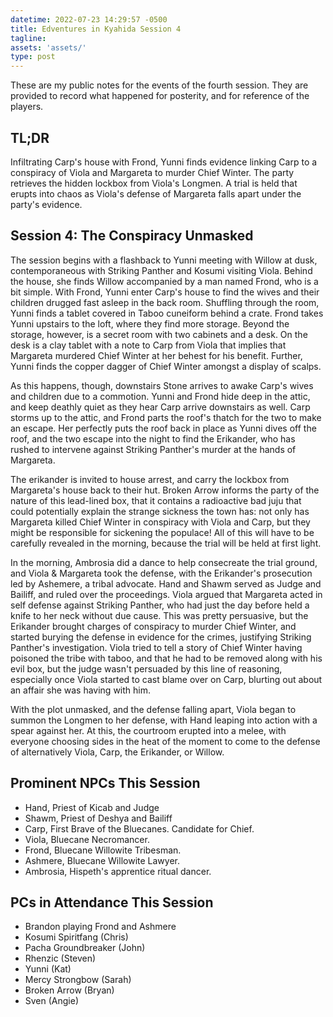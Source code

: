```yaml
---
datetime: 2022-07-23 14:29:57 -0500
title: Edventures in Kyahida Session 4
tagline: 
assets: 'assets/'
type: post
---
```


These are my public notes for the events of the fourth session. They are provided to record what happened for posterity, and for reference of the players.

## TL;DR

Infiltrating Carp's house with Frond, Yunni finds evidence linking Carp to a conspiracy of Viola and Margareta to murder Chief Winter. The party retrieves the hidden lockbox from Viola's Longmen. A trial is held that erupts into chaos as Viola's defense of Margareta falls apart under the party's evidence.

## Session 4: The Conspiracy Unmasked

The session begins with a flashback to Yunni meeting with Willow at dusk, contemporaneous with Striking Panther and Kosumi visiting Viola. Behind the house, she finds Willow accompanied by a man named Frond, who is a bit simple. With Frond, Yunni enter Carp's house to find the wives and their children drugged fast asleep in the back room. Shuffling through the room, Yunni finds a tablet covered in Taboo cuneiform behind a crate. Frond takes Yunni upstairs to the loft, where they find more storage. Beyond the storage, however, is a secret room with two cabinets and a desk. On the desk is a clay tablet with a note to Carp from Viola that implies that Margareta murdered Chief Winter at her behest for his benefit. Further, Yunni finds the copper dagger of Chief Winter amongst a display of scalps.

As this happens, though, downstairs Stone arrives to awake Carp's wives and children due to a commotion. Yunni and Frond hide deep in the attic, and keep deathly quiet as they hear Carp arrive downstairs as well. Carp storms up to the attic, and Frond parts the roof's thatch for the two to make an escape. Her perfectly puts the roof back in place as Yunni dives off the roof, and the two escape into the night to find the Erikander, who has rushed to intervene against Striking Panther's murder at the hands of Margareta.

The erikander is invited to house arrest, and carry the lockbox from Margareta's house back to their hut. Broken Arrow informs the party of the nature of this lead-lined box, that it contains a radioactive bad juju that could potentially explain the strange sickness the town has: not only has Margareta killed Chief Winter in conspiracy with Viola and Carp, but they might be responsible for sickening the populace! All of this will have to be carefully revealed in the morning, because the trial will be held at first light.

In the morning, Ambrosia did a dance to help consecreate the trial ground, and Viola & Margareta took the defense, with the Erikander's prosecution led by Ashemere, a tribal advocate. Hand and Shawm served as Judge and Bailiff, and ruled over the proceedings. Viola argued that Margareta acted in self defense against Striking Panther, who had just the day before held a knife to her neck without due cause. This was pretty persuasive, but the Erikander brought charges of conspiracy to murder Chief Winter, and started burying the defense in evidence for the crimes, justifying Striking Panther's investigation. Viola tried to tell a story of Chief Winter having poisoned the tribe with taboo, and that he had to be removed along with his evil box, but the judge wasn't persuaded by this line of reasoning, especially once Viola started to cast blame over on Carp, blurting out about an affair she was having with him.

With the plot unmasked, and the defense falling apart, Viola began to summon the Longmen to her defense, with Hand leaping into action with a spear against her. At this, the courtroom erupted into a melee, with everyone choosing sides in the heat of the moment to come to the defense of alternatively Viola, Carp, the Erikander, or Willow.

## Prominent NPCs This Session

- Hand, Priest of Kicab and Judge
- Shawm, Priest of Deshya and Bailiff
- Carp, First Brave of the Bluecanes. Candidate for Chief.
- Viola, Bluecane Necromancer.
- Frond, Bluecane Willowite Tribesman.
- Ashmere, Bluecane Willowite Lawyer.
- Ambrosia, Hispeth's apprentice ritual dancer.

## PCs in Attendance This Session

- Brandon playing Frond and Ashmere
- Kosumi Spiritfang (Chris)
- Pacha Groundbreaker (John)
- Rhenzic (Steven)
- Yunni (Kat)
- Mercy Strongbow (Sarah)
- Broken Arrow (Bryan)
- Sven (Angie)
